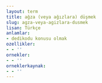 ```yaml
---
layout: term
title: ağza (veya ağızlara) düşmek
slug: agza-veya-agizlara-dusmek
lisan: Türkçe
anlamlar:
- dedikodu konusu olmak
ozellikler:
- - ''
ornekler:
- - ''
orneklerkaynak:
- - ''
---
```

